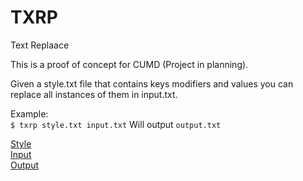 # TXRP
Text Replaace

This is a proof of concept for CUMD (Project in planning).

Given a style.txt file that contains keys modifiers and values you can replace all instances of them in input.txt.

Example:  
`$ txrp style.txt input.txt`
Will output `output.txt`

[Style](./style.txt)  
[Input](./input.txt)  
[Output](./output.txt)